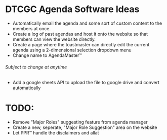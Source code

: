 # DTCGC Agenda Software Ideas
* Automatically email the agenda and some sort of custom content to the members at once.
* Create a log of past agendas and host it onto the website so that members can view the website directly.
* Create a page where the toastmaster can directly edit the current agenda using a 2-dimensional selection dropdown menu
* Change name to AgendaMaster™ 
<h6>Subject to change at anytime</h6>  

* Add a google sheets API to upload the file to google drive and convert automatically 

# TODO:
* Remove "Major Roles" suggesting feature from agenda manager
* Create a new, seperate, "Major Role Suggestion" area on the website
* Let PPR™ handle the disclaimers and allat
